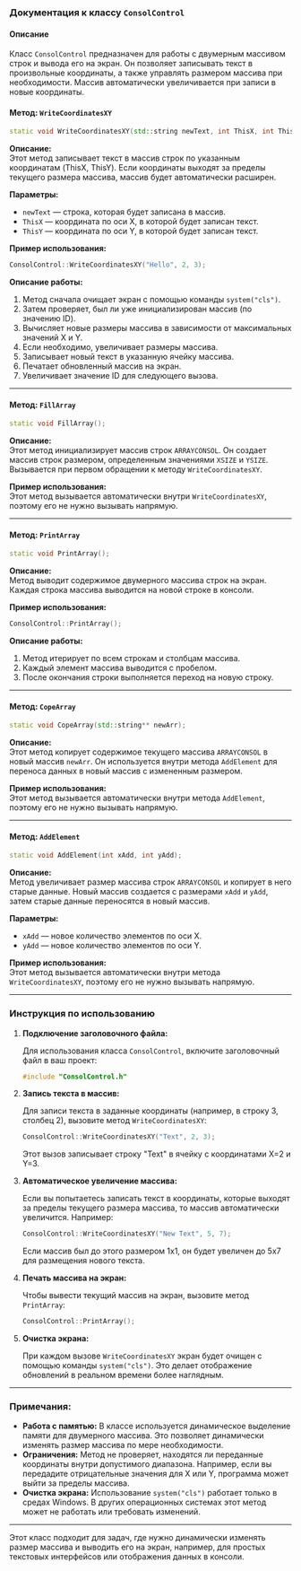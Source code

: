 ### Документация к классу `ConsolControl`

#### Описание

Класс `ConsolControl` предназначен для работы с двумерным массивом строк и вывода его на экран. Он позволяет записывать текст в произвольные координаты, а также управлять размером массива при необходимости. Массив автоматически увеличивается при записи в новые координаты.

#### Метод: `WriteСoordinatesXY`

```cpp
static void WriteСoordinatesXY(std::string newText, int ThisX, int ThisY);
```

**Описание:**  
Этот метод записывает текст в массив строк по указанным координатам (ThisX, ThisY). Если координаты выходят за пределы текущего размера массива, массив будет автоматически расширен.

**Параметры:**  
- `newText` — строка, которая будет записана в массив.
- `ThisX` — координата по оси X, в которой будет записан текст.
- `ThisY` — координата по оси Y, в которой будет записан текст.

**Пример использования:**

```cpp
ConsolControl::WriteСoordinatesXY("Hello", 2, 3);
```

**Описание работы:**  
1. Метод сначала очищает экран с помощью команды `system("cls")`.
2. Затем проверяет, был ли уже инициализирован массив (по значению ID).
3. Вычисляет новые размеры массива в зависимости от максимальных значений X и Y.
4. Если необходимо, увеличивает размеры массива.
5. Записывает новый текст в указанную ячейку массива.
6. Печатает обновленный массив на экран.
7. Увеличивает значение ID для следующего вызова.

---

#### Метод: `FillArray`

```cpp
static void FillArray();
```

**Описание:**  
Этот метод инициализирует массив строк `ARRAYCONSOL`. Он создает массив строк размером, определенным значениями `XSIZE` и `YSIZE`. Вызывается при первом обращении к методу `WriteСoordinatesXY`.

**Пример использования:**  
Этот метод вызывается автоматически внутри `WriteСoordinatesXY`, поэтому его не нужно вызывать напрямую.

---

#### Метод: `PrintArray`

```cpp
static void PrintArray();
```

**Описание:**  
Метод выводит содержимое двумерного массива строк на экран. Каждая строка массива выводится на новой строке в консоли.

**Пример использования:**

```cpp
ConsolControl::PrintArray();
```

**Описание работы:**  
1. Метод итерирует по всем строкам и столбцам массива.
2. Каждый элемент массива выводится с пробелом.
3. После окончания строки выполняется переход на новую строку.

---

#### Метод: `CopeArray`

```cpp
static void CopeArray(std::string** newArr);
```

**Описание:**  
Этот метод копирует содержимое текущего массива `ARRAYCONSOL` в новый массив `newArr`. Он используется внутри метода `AddElement` для переноса данных в новый массив с измененным размером.

**Пример использования:**  
Этот метод вызывается автоматически внутри метода `AddElement`, поэтому его не нужно вызывать напрямую.

---

#### Метод: `AddElement`

```cpp
static void AddElement(int xAdd, int yAdd);
```

**Описание:**  
Метод увеличивает размер массива строк `ARRAYCONSOL` и копирует в него старые данные. Новый массив создается с размерами `xAdd` и `yAdd`, затем старые данные переносятся в новый массив.

**Параметры:**  
- `xAdd` — новое количество элементов по оси X.
- `yAdd` — новое количество элементов по оси Y.

**Пример использования:**  
Этот метод вызывается автоматически внутри метода `WriteСoordinatesXY`, поэтому его не нужно вызывать напрямую.

---

### Инструкция по использованию

1. **Подключение заголовочного файла:**

   Для использования класса `ConsolControl`, включите заголовочный файл в ваш проект:

   ```cpp
   #include "ConsolControl.h"
   ```

2. **Запись текста в массив:**

   Для записи текста в заданные координаты (например, в строку 3, столбец 2), вызовите метод `WriteСoordinatesXY`:

   ```cpp
   ConsolControl::WriteСoordinatesXY("Text", 2, 3);
   ```

   Этот вызов записывает строку "Text" в ячейку с координатами X=2 и Y=3.

3. **Автоматическое увеличение массива:**

   Если вы попытаетесь записать текст в координаты, которые выходят за пределы текущего размера массива, то массив автоматически увеличится. Например:

   ```cpp
   ConsolControl::WriteСoordinatesXY("New Text", 5, 7);
   ```

   Если массив был до этого размером 1x1, он будет увеличен до 5x7 для размещения нового текста.

4. **Печать массива на экран:**

   Чтобы вывести текущий массив на экран, вызовите метод `PrintArray`:

   ```cpp
   ConsolControl::PrintArray();
   ```

5. **Очистка экрана:**

   При каждом вызове `WriteСoordinatesXY` экран будет очищен с помощью команды `system("cls")`. Это делает отображение обновлений в реальном времени более наглядным.

---

### Примечания:

- **Работа с памятью:** В классе используется динамическое выделение памяти для двумерного массива. Это позволяет динамически изменять размер массива по мере необходимости.
- **Ограничения:** Метод не проверяет, находятся ли переданные координаты внутри допустимого диапазона. Например, если вы передадите отрицательные значения для X или Y, программа может выйти за пределы массива.
- **Очистка экрана:** Использование `system("cls")` работает только в средах Windows. В других операционных системах этот метод может не работать или требовать изменений.

---

Этот класс подходит для задач, где нужно динамически изменять размер массива и выводить его на экран, например, для простых текстовых интерфейсов или отображения данных в консоли.
